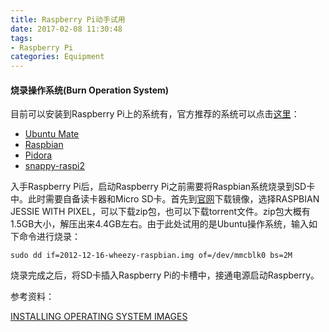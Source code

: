 ```yaml
---
title: Raspberry Pi动手试用
date: 2017-02-08 11:30:48
tags:
- Raspberry Pi
categories: Equipment
---
```




#### 烧录操作系统(Burn Operation System)

目前可以安装到Raspberry Pi上的系统有，官方推荐的系统可以点击[这里](https://www.raspberrypi.org/downloads/)：

<!-- more -->

* [Ubuntu Mate]([http://ubuntu-mate.org/raspberry-pi/)
* [Raspbian](https://www.raspberrypi.org/downloads/)
* [Pidora](http://pidora.ca/)
* [snappy-raspi2](https://developer.ubuntu.com/core/get-started)

入手Raspberry Pi后，启动Raspberry Pi之前需要将Raspbian系统烧录到SD卡中。此时需要自备读卡器和Micro SD卡。首先到[官网](https://www.raspberrypi.org/downloads/raspbian/)下载镜像，选择RASPBIAN JESSIE WITH PIXEL，可以下载zip包，也可以下载torrent文件。zip包大概有1.5GB大小，解压出来4.4GB左右。由于此处试用的是Ubuntu操作系统，输入如下命令进行烧录：

```shell
sudo dd if=2012-12-16-wheezy-raspbian.img of=/dev/mmcblk0 bs=2M
```

烧录完成之后，将SD卡插入Raspberry Pi的卡槽中，接通电源启动Raspberry。



参考资料：

[INSTALLING OPERATING SYSTEM IMAGES](https://www.raspberrypi.org/documentation/installation/installing-images/README.md)